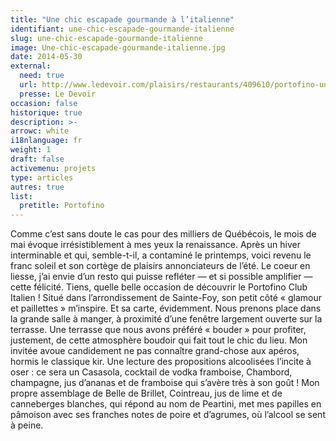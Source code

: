 ```yaml
---
title: "Une chic escapade gourmande à l’italienne"
identifiant: une-chic-escapade-gourmande-italienne
slug: une-chic-escapade-gourmande-italienne
image: Une-chic-escapade-gourmande-italienne.jpg
date: 2014-05-30
external:
  need: true
  url: http://www.ledevoir.com/plaisirs/restaurants/409610/portofino-une-chic-escapade-gourmande-a-l-italienne
  presse: Le Devoir
occasion: false
historique: true
description: >-
arrowc: white
i18nlanguage: fr
weight: 1
draft: false
activemenu: projets
type: articles
autres: true
list:
  pretitle: Portofino
---
```

Comme c’est sans doute le cas pour des milliers de Québécois, le mois de mai évoque irrésistiblement à mes yeux la renaissance. Après un hiver interminable et qui, semble-t-il, a contaminé le printemps, voici revenu le franc soleil et son cortège de plaisirs annonciateurs de l’été. Le coeur en liesse, j’ai envie d’un resto qui puisse refléter — et si possible amplifier — cette félicité. Tiens, quelle belle occasion de découvrir le Portofino Club Italien ! Situé dans l’arrondissement de Sainte-Foy, son petit côté « glamour et paillettes » m’inspire. Et sa carte, évidemment. Nous prenons place dans la grande salle à manger, à proximité d’une fenêtre largement ouverte sur la terrasse. Une terrasse que nous avons préféré « bouder » pour profiter, justement, de cette atmosphère boudoir qui fait tout le chic du lieu. Mon invitée avoue candidement ne pas connaître grand-chose aux apéros, hormis le classique kir. Une lecture des propositions alcoolisées l’incite à oser : ce sera un Casasola, cocktail de vodka framboise, Chambord, champagne, jus d’ananas et de framboise qui s’avère très à son goût ! Mon propre assemblage de Belle de Brillet, Cointreau, jus de lime et de canneberges blanches, qui répond au nom de Peartini, met mes papilles en pâmoison avec ses franches notes de poire et d’agrumes, où l’alcool se sent à peine.

